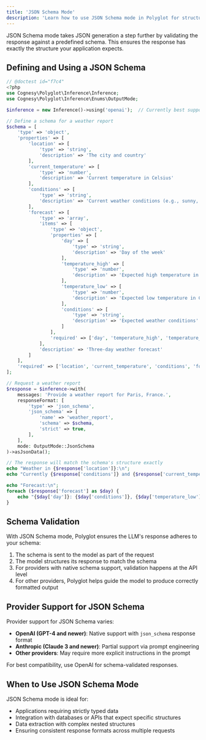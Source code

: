 ```yaml
---
title: 'JSON Schema Mode'
description: 'Learn how to use JSON Schema mode in Polyglot for structured and validated LLM responses.'
---
```


JSON Schema mode takes JSON generation a step further by validating the response against a predefined schema. This ensures the response has exactly the structure your application expects.

## Defining and Using a JSON Schema

```php
// @doctest id="f7c4"
<?php
use Cognesy\Polyglot\Inference\Inference;
use Cognesy\Polyglot\Inference\Enums\OutputMode;

$inference = new Inference()->using('openai');  // Currently best supported by OpenAI

// Define a schema for a weather report
$schema = [
    'type' => 'object',
    'properties' => [
        'location' => [
            'type' => 'string',
            'description' => 'The city and country'
        ],
        'current_temperature' => [
            'type' => 'number',
            'description' => 'Current temperature in Celsius'
        ],
        'conditions' => [
            'type' => 'string',
            'description' => 'Current weather conditions (e.g., sunny, rainy)'
        ],
        'forecast' => [
            'type' => 'array',
            'items' => [
                'type' => 'object',
                'properties' => [
                    'day' => [
                        'type' => 'string',
                        'description' => 'Day of the week'
                    ],
                    'temperature_high' => [
                        'type' => 'number',
                        'description' => 'Expected high temperature in Celsius'
                    ],
                    'temperature_low' => [
                        'type' => 'number',
                        'description' => 'Expected low temperature in Celsius'
                    ],
                    'conditions' => [
                        'type' => 'string',
                        'description' => 'Expected weather conditions'
                    ]
                ],
                'required' => ['day', 'temperature_high', 'temperature_low', 'conditions']
            ],
            'description' => 'Three-day weather forecast'
        ]
    ],
    'required' => ['location', 'current_temperature', 'conditions', 'forecast']
];

// Request a weather report
$response = $inference->with(
    messages: 'Provide a weather report for Paris, France.',
    responseFormat: [
        'type' => 'json_schema',
        'json_schema' => [
            'name' => 'weather_report',
            'schema' => $schema,
            'strict' => true,
        ],
    ],
    mode: OutputMode::JsonSchema
)->asJsonData();

// The response will match the schema's structure exactly
echo "Weather in {$response['location']}:\n";
echo "Currently {$response['conditions']} and {$response['current_temperature']}°C\n\n";

echo "Forecast:\n";
foreach ($response['forecast'] as $day) {
    echo "{$day['day']}: {$day['conditions']}, {$day['temperature_low']}°C to {$day['temperature_high']}°C\n";
}
```


## Schema Validation

With JSON Schema mode, Polyglot ensures the LLM's response adheres to your schema:

1. The schema is sent to the model as part of the request
2. The model structures its response to match the schema
3. For providers with native schema support, validation happens at the API level
4. For other providers, Polyglot helps guide the model to produce correctly formatted output


## Provider Support for JSON Schema

Provider support for JSON Schema varies:

- **OpenAI (GPT-4 and newer)**: Native support with `json_schema` response format
- **Anthropic (Claude 3 and newer)**: Partial support via prompt engineering
- **Other providers**: May require more explicit instructions in the prompt

For best compatibility, use OpenAI for schema-validated responses.


## When to Use JSON Schema Mode

JSON Schema mode is ideal for:
- Applications requiring strictly typed data
- Integration with databases or APIs that expect specific structures
- Data extraction with complex nested structures
- Ensuring consistent response formats across multiple requests
